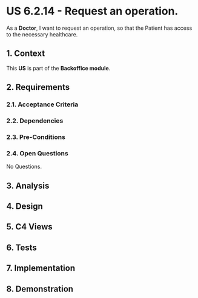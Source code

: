 # US 6.2.14 - Request an operation.

As a **Doctor**, I want to request an operation, so that the Patient has access to the necessary healthcare.


## 1. Context

This **US** is part of the **Backoffice module**.

## 2. Requirements

### 2.1. Acceptance Criteria



### 2.2. Dependencies



### 2.3. Pre-Conditions



### 2.4. Open Questions

No Questions.

## 3. Analysis



## 4. Design



## 5. C4 Views



## 6. Tests



## 7. Implementation



## 8. Demonstration

